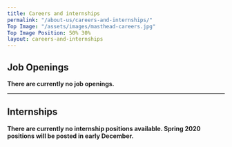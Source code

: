 ```yaml
---
title: Careers and internships
permalink: "/about-us/careers-and-internships/"
Top Image: "/assets/images/masthead-careers.jpg"
Top Image Position: 50% 30%
layout: careers-and-internships
---
```


## Job Openings

**There are currently no job openings.** 
 
---

## Internships

**There are currently no internship positions available. Spring 2020 positions will be posted in early December.**